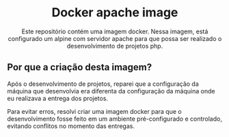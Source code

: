 <h1 align="center">Docker apache image</h1>

<p align="center">Este repositório contém uma imagem docker. Nessa imagem, está configurado um alpine com servidor apache para que possa ser realizado o desenvolvimento de projetos php.</p>

## Por que a criação desta imagem?

Após o desenvolvimento de projetos, reparei que a configuração da máquina que desenvolvia era diferenta da configuração da máquina onde eu realizava a entrega dos projetos.

Para evitar erros, resolvi criar uma imagem docker para que o desenvolvimento fosse feito em um ambiente pré-configurado e controlado, evitando conflitos no momento das entregas.

